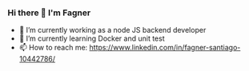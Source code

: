### Hi there 👋 I'm Fagner


- 🔭 I’m currently working as a node JS backend developer
- 🌱 I’m currently learning Docker and unit test
- 📫 How to reach me: https://www.linkedin.com/in/fagner-santiago-10442786/
